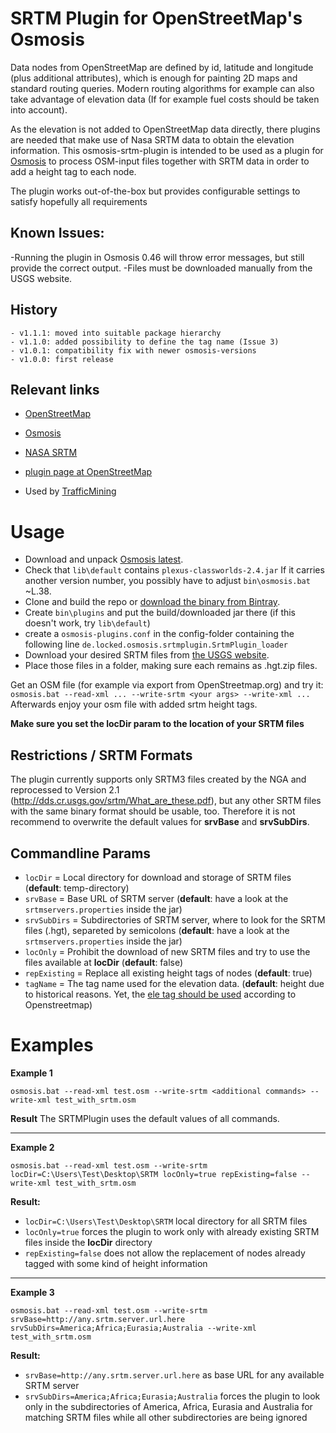 # SRTM Plugin for OpenStreetMap's Osmosis 
Data nodes from OpenStreetMap are defined by id, latitude and longitude (plus additional attributes), which is 
enough for painting 2D maps and standard routing queries. Modern routing algorithms for example can also take 
advantage of elevation data (If for example fuel costs should be taken into account).

As the elevation is not added to OpenStreetMap data directly, there plugins are needed that make use of Nasa 
SRTM data to obtain the elevation information. This osmosis-srtm-plugin is intended to be used as a plugin for 
[Osmosis](http://wiki.openstreetmap.org/wiki/Osmosis) to process OSM-input files together with SRTM data in 
order to add a height tag to each node.

The plugin works out-of-the-box but provides configurable settings to satisfy hopefully all requirements 

## Known Issues:
-Running the plugin in Osmosis 0.46 will throw error messages, but still provide the correct output.
-Files must be downloaded manually from the USGS website.

## History
    - v1.1.1: moved into suitable package hierarchy
    - v1.1.0: added possibility to define the tag name (Issue 3)
    - v1.0.1: compatibility fix with newer osmosis-versions
    - v1.0.0: first release

## Relevant links 
* [OpenStreetMap](http://www.openstreetmap.org/)
* [Osmosis](http://wiki.openstreetmap.org/wiki/Osmosis)
* [NASA SRTM](http://www2.jpl.nasa.gov/srtm/)
* [plugin page at OpenStreetMap](http://wiki.openstreetmap.org/wiki/Srtm_to_Nodes)

* Used by [TrafficMining](https://github.com/locked-fg/trafficmining)

# Usage
- Download and unpack [Osmosis latest](http://wiki.openstreetmap.org/wiki/Osmosis#Latest_stable_version).
- Check that `lib\default` contains `plexus-classworlds-2.4.jar` If it carries another version number, you possibly have to adjust `bin\osmosis.bat` ~L.38.
- Clone and build the repo or [download the binary from Bintray](https://dl.bintray.com/locked-fg/Osmosis-Srtm-Plugin/).
- Create `bin\plugins` and put the build/downloaded jar there (if this doesn't work, try `lib\default`)
- create a `osmosis-plugins.conf` in the config-folder containing the following line `de.locked.osmosis.srtmplugin.SrtmPlugin_loader`
- Download your desired SRTM files from [the USGS website](https://dds.cr.usgs.gov/srtm/version2_1/SRTM3/).
- Place those files in a folder, making sure each remains as .hgt.zip files.

Get an OSM file (for example via export from OpenStreetmap.org) and try it: 
`osmosis.bat --read-xml ... --write-srtm <your args> --write-xml ...`
Afterwards enjoy your osm file with added srtm height tags.

**Make sure you set the locDir param to the location of your SRTM files**

## Restrictions / SRTM Formats
The plugin currently supports only SRTM3 files created by the NGA and reprocessed to Version 2.1 
(http://dds.cr.usgs.gov/srtm/What_are_these.pdf), but any other SRTM files with the same binary format should 
be usable, too. Therefore it is not recommend to overwrite the default values for **srvBase** and **srvSubDirs**.

## Commandline Params
  * `locDir` = Local directory for download and storage of SRTM files (**default**: temp-directory)
  * `srvBase` = Base URL of SRTM server (**default**: have a look at the `srtmservers.properties` inside the jar)
  * `srvSubDirs` = Subdirectories of SRTM server, where to look for the SRTM files (.hgt), separeted by semicolons (**default**: have a look at the `srtmservers.properties` inside the jar)
  * `locOnly` = Prohibit the download of new SRTM files and try to use the files available at **locDir** (**default**: false)
  * `repExisting` = Replace all existing height tags of nodes (**default**: true)
  * `tagName` = The tag name used for the elevation data. (**default**: height due to historical reasons. Yet, the [ele tag should be used](http://wiki.openstreetmap.org/wiki/Key:ele) according to Openstreetmap)


# Examples
**Example 1**
```
osmosis.bat --read-xml test.osm --write-srtm <additional commands> --write-xml test_with_srtm.osm
```

**Result**
The SRTMPlugin uses the default values of all commands.

***

**Example 2**
```
osmosis.bat --read-xml test.osm --write-srtm locDir=C:\Users\Test\Desktop\SRTM locOnly=true repExisting=false --write-xml test_with_srtm.osm
```

**Result:**
  * `locDir=C:\Users\Test\Desktop\SRTM` local directory for all SRTM files
  * `locOnly=true` forces the plugin to work only with already existing SRTM files inside the **locDir** directory
  * `repExisting=false` does not allow the replacement of nodes already tagged with some kind of height information

***

**Example 3**
```
osmosis.bat --read-xml test.osm --write-srtm srvBase=http://any.srtm.server.url.here srvSubDirs=America;Africa;Eurasia;Australia --write-xml test_with_srtm.osm
```

**Result:**
  * `srvBase=http://any.srtm.server.url.here` as base URL for any available SRTM server
  * `srvSubDirs=America;Africa;Eurasia;Australia` forces the plugin to look only in the subdirectories of America, Africa, Eurasia and Australia for matching SRTM files while all other subdirectories are being ignored
